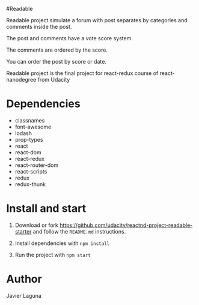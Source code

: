 #Readable

Readable project simulate a forum with post separates by categories 
and comments inside the post.

The post and comments have a vote score system.

The comments are ordered by the score.

You can order the post by score or date.

Readable project is the final project for react-redux course of react-nanodegree
from Udacity

# Dependencies

 * classnames
 * font-awesome
 * lodash
 * prop-types
 * react
 * react-dom
 * react-redux
 * react-router-dom
 * react-scripts
 * redux
 * redux-thunk

# Install and start

1. Download or fork https://github.com/udacity/reactnd-project-readable-starter and follow the `README.md` instructions.

2. Install dependencies with `npm install`

3. Run the project with `npm start`

# Author

Javier Laguna
